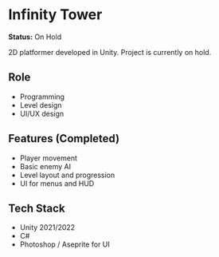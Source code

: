 # Infinity Tower

**Status:** On Hold

2D platformer developed in Unity. Project is currently on hold.

## Role
- Programming
- Level design
- UI/UX design

## Features (Completed)
- Player movement
- Basic enemy AI
- Level layout and progression
- UI for menus and HUD

## Tech Stack
- Unity 2021/2022
- C#
- Photoshop / Aseprite for UI
